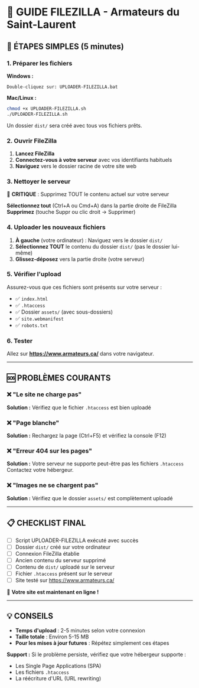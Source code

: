 # 📁 GUIDE FILEZILLA - Armateurs du Saint-Laurent

## 🚀 ÉTAPES SIMPLES (5 minutes)

### 1. Préparer les fichiers

**Windows :**
```
Double-cliquez sur: UPLOADER-FILEZILLA.bat
```

**Mac/Linux :**
```bash
chmod +x UPLOADER-FILEZILLA.sh
./UPLOADER-FILEZILLA.sh
```

Un dossier `dist/` sera créé avec tous vos fichiers prêts.

### 2. Ouvrir FileZilla

1. **Lancez FileZilla**
2. **Connectez-vous à votre serveur** avec vos identifiants habituels
3. **Naviguez** vers le dossier racine de votre site web

### 3. Nettoyer le serveur

🚨 **CRITIQUE** : Supprimez TOUT le contenu actuel sur votre serveur

**Sélectionnez tout** (Ctrl+A ou Cmd+A) dans la partie droite de FileZilla
**Supprimez** (touche Suppr ou clic droit → Supprimer)

### 4. Uploader les nouveaux fichiers

1. **À gauche** (votre ordinateur) : Naviguez vers le dossier `dist/`
2. **Sélectionnez TOUT** le contenu du dossier `dist/` (pas le dossier lui-même)
3. **Glissez-déposez** vers la partie droite (votre serveur)

### 5. Vérifier l'upload

Assurez-vous que ces fichiers sont présents sur votre serveur :
- ✅ `index.html`
- ✅ `.htaccess`
- ✅ Dossier `assets/` (avec sous-dossiers)
- ✅ `site.webmanifest`
- ✅ `robots.txt`

### 6. Tester

Allez sur **https://www.armateurs.ca/** dans votre navigateur.

---

## 🆘 PROBLÈMES COURANTS

### ❌ "Le site ne charge pas"
**Solution :** Vérifiez que le fichier `.htaccess` est bien uploadé

### ❌ "Page blanche"
**Solution :** Rechargez la page (Ctrl+F5) et vérifiez la console (F12)

### ❌ "Erreur 404 sur les pages"
**Solution :** Votre serveur ne supporte peut-être pas les fichiers `.htaccess`
Contactez votre hébergeur.

### ❌ "Images ne se chargent pas"
**Solution :** Vérifiez que le dossier `assets/` est complètement uploadé

---

## 📋 CHECKLIST FINAL

- [ ] Script UPLOADER-FILEZILLA exécuté avec succès
- [ ] Dossier `dist/` créé sur votre ordinateur
- [ ] Connexion FileZilla établie
- [ ] Ancien contenu du serveur supprimé
- [ ] Contenu de `dist/` uploadé sur le serveur
- [ ] Fichier `.htaccess` présent sur le serveur
- [ ] Site testé sur https://www.armateurs.ca/

🎉 **Votre site est maintenant en ligne !**

---

## 💡 CONSEILS

- **Temps d'upload** : 2-5 minutes selon votre connexion
- **Taille totale** : Environ 5-15 MB
- **Pour les mises à jour futures** : Répétez simplement ces étapes

**Support :** Si le problème persiste, vérifiez que votre hébergeur supporte :
- Les Single Page Applications (SPA)
- Les fichiers `.htaccess`
- La réécriture d'URL (URL rewriting)